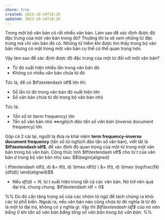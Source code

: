 ```yaml
---
share: true
created: 2023-10-24T18:26
updated: 2023-10-24T18:26
---
```

Trong một bộ văn bản có rất nhiều văn bản. Làm sao để xác định được độ đặc trưng của một văn bản trong đó? Thường thì ta sẽ xem những từ đặc trưng mà chỉ văn bản đó có. Những từ hiếm khi được tìm thấy trong bộ văn bản nhưng có mặt trong một văn bản cụ thể có thể quan trọng hơn.

Vậy làm sao để xác định được độ đặc trưng của một từ đối với một văn bản?
- Từ đó xuất hiện nhiều lần trong văn bản đó
- Không có nhiều văn bản chứa từ đó

Tức là, để có $tf\textendash idf$ lớn thì:
- Số lần từ đó trong văn bản đó xuất hiện lớn 
- Số văn bản chứa từ đó trong bộ văn bản nhỏ 

Tức là:
- *Tần số từ* (term frequency) lớn
- Tần số văn bản nhỏ ⇔*nghịch đảo tần số văn bản* (inverse document frequency) lớn

Gộp cả 2 cái lại, người ta đưa ra khái niệm **term frequency–inverse document frequency** (tần số từ-nghịch đảo tần số văn bản), viết tắt là **$tf\textendash idf$**, để xác định độ quan trọng của một từ trong một văn bản trong bộ văn bản. Công thức tính $tf\textendash idf$ cho từ $t$ của văn bản $d$ trong bộ văn bản như sau:
$$\begin{aligned}

\\ tf\textendash idf(t, d) &= tf(t, d) \times idf(t) 
\\ &= tf(t, d) \times \log\frac{N}{df(d)}
\end{aligned}$$

- Nếu $df(d)=N$, từ $t$ xuất hiện trong tất cả các văn bản. Nó trở nên quá đại trà, chung chung. $tf\textendash idf = 0$

%%
Do đó cần tăng trọng số của các nhóm từ ngữ để tách chúng ra khỏi các từ phổ biến.
Ngoài ra, nếu văn bản nào cũng chứa từ đó nghĩa là từ đó là một từ đại trà, không có ý nghĩa gì. Vậy thì *$tf\textendash idf$ của nó nên bằng $0$ khi tần số văn bản bằng tổng số văn bản trong bộ văn bản*.
%%
